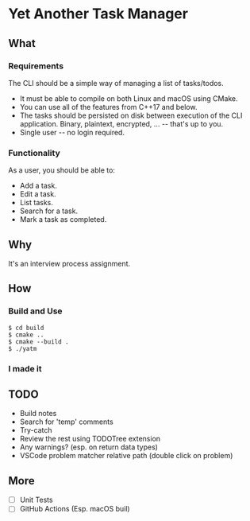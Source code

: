 # Yet Another Task Manager

## What
### Requirements
The CLI should be a simple way of managing a list of tasks/todos.

* It must be able to compile on both Linux and macOS using CMake.
* You can use all of the features from C++17 and below.
* The tasks should be persisted on disk between execution of the CLI application. Binary, plaintext, encrypted, ... -- that's up to you.
* Single user -- no login required.

### Functionality
As a user, you should be able to:

* Add a task.
* Edit a task.
* List tasks.
* Search for a task.
* Mark a task as completed.

## Why
It's an interview process assignment.

## How

### Build and Use
```
$ cd build
$ cmake ..
$ cmake --build .
$ ./yatm
```

### I made it

## TODO
- Build notes
- Search for 'temp' comments
- Try-catch
- Review the rest using TODOTree extension
- Any warnings? (esp. on return data types)
- VSCode problem matcher relative path (double click on problem)

## More
- [ ] Unit Tests
- [ ] GitHub Actions (Esp. macOS buil)